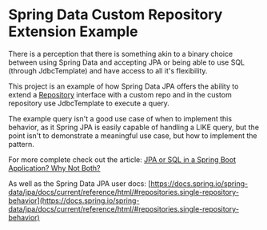 # Spring Data Custom Repository Extension Example

There is a perception that there is something akin to a binary choice between using Spring Data and accepting JPA or being able to use SQL (through JdbcTemplate) and have access to all it's flexibility. 

This project is an example of how Spring Data JPA offers the ability to extend a [Repository](https://docs.spring.io/spring-data/commons/docs/current/api/org/springframework/data/repository/Repository.html?is-external=true) interface with a custom repo and in the custom repository use JdbcTemplate to execute a query. 

The example query isn't a good use case of when to implement this behavior, as it Spring JPA is easily capable of handling a LIKE query, but the point isn't to demonstrate a meaningful use case, but how to implement the pattern. 

For more complete check out the article: [JPA or SQL in a Spring Boot Application? Why Not Both?](http://billykorando.com/2019/05/04/jpa-or-sql-in-a-spring-boot-application-why-not-both)

As well as the Spring Data JPA user docs: [https://docs.spring.io/spring-data/jpa/docs/current/reference/html/#repositories.single-repository-behavior](https://docs.spring.io/spring-data/jpa/docs/current/reference/html/#repositories.single-repository-behavior)